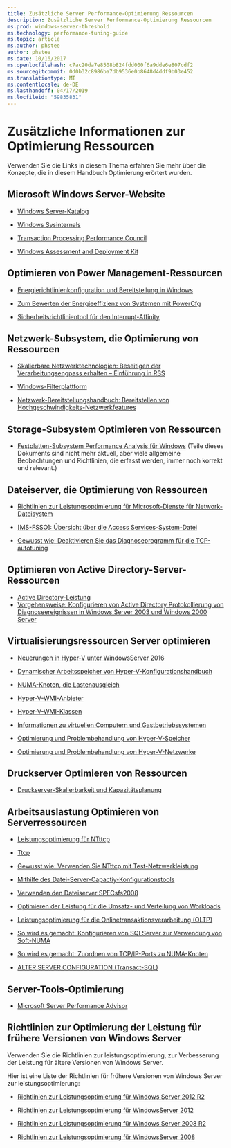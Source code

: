 ```yaml
---
title: Zusätzliche Server Performance-Optimierung Ressourcen
description: Zusätzliche Server Performance-Optimierung Ressourcen
ms.prod: windows-server-threshold
ms.technology: performance-tuning-guide
ms.topic: article
ms.author: phstee
author: phstee
ms.date: 10/16/2017
ms.openlocfilehash: c7ac20da7e8508b824fdd000f6a9dde6e807cdf2
ms.sourcegitcommit: 0d0b32c8986ba7db9536e0b8648d4ddf9b03e452
ms.translationtype: MT
ms.contentlocale: de-DE
ms.lasthandoff: 04/17/2019
ms.locfileid: "59835831"
---
```

# <a name="additional-performance-tuning-resources"></a>Zusätzliche Informationen zur Optimierung Ressourcen

Verwenden Sie die Links in diesem Thema erfahren Sie mehr über die Konzepte, die in diesem Handbuch Optimierung erörtert wurden.

## <a name="microsoft-windows-server-websites"></a>Microsoft Windows Server-Website
-   [Windows Server-Katalog](http://www.windowsservercatalog.com/)

-   [Windows Sysinternals](https://technet.microsoft.com/sysinternals/default.aspx)

-   [Transaction Processing Performance Council](http://www.tpc.org/)

-   [Windows Assessment and Deployment Kit](https://developer.microsoft.com/en-us/windows/hardware/windows-assessment-deployment-kit)

## <a name="power-management-tuning-resources"></a>Optimieren von Power Management-Ressourcen

-   [Energierichtlinienkonfiguration und Bereitstellung in Windows](https://msdn.microsoft.com/en-us/library/windows/hardware/mt422910.aspx)

-   [Zum Bewerten der Energieeffizienz von Systemen mit PowerCfg](https://technet.microsoft.com/library/cc748940.aspx)

-   [Sicherheitsrichtlinientool für den Interrupt-Affinity](https://support.microsoft.com/en-us/kb/252867)

## <a name="networking-subsystem-tuning-resources"></a>Netzwerk-Subsystem, die Optimierung von Ressourcen

-   [Skalierbare Netzwerktechnologien: Beseitigen der Verarbeitungsengpass erhalten – Einführung in RSS](https://download.microsoft.com/download/5/D/6/5D6EAF2B-7DDF-476B-93DC-7CF0072878E6/NDIS_RSS.doc)

-   [Windows-Filterplattform](https://msdn.microsoft.com/windows/hardware/gg463267.aspx)

-   [Netzwerk-Bereitstellungshandbuch: Bereitstellen von Hochgeschwindigkeits-Netzwerkfeatures](https://technet.microsoft.com/library/gg162681.aspx)

## <a name="storage-subsystem-tuning-resources"></a>Storage-Subsystem Optimieren von Ressourcen

-   [Festplatten-Subsystem Performance Analysis für Windows](https://download.microsoft.com/download/e/b/a/eba1050f-a31d-436b-9281-92cdfeae4b45/subsys_perf.doc) (Teile dieses Dokuments sind nicht mehr aktuell, aber viele allgemeine Beobachtungen und Richtlinien, die erfasst werden, immer noch korrekt und relevant.)

## <a name="file-server-tuning-resources"></a>Dateiserver, die Optimierung von Ressourcen

-   [Richtlinien zur Leistungsoptimierung für Microsoft-Dienste für Network-Dateisystem](https://technet.microsoft.com/library/bb463205.aspx)

-   [\[MS-FSSO\]: Übersicht über die Access Services-System-Datei](https://download.microsoft.com/download/5/0/1/501ED102-E53F-4CE0-AA6B-B0F93629DDC6/Windows/%5bMS-FSSO%5d.pdf)

-   [Gewusst wie: Deaktivieren Sie das Diagnoseprogramm für die TCP-autotuning](https://support.microsoft.com/kb/967475)

## <a name="active-directory-server-tuning-resources"></a>Optimieren von Active Directory-Server-Ressourcen
-   [Active Directory-Leistung](https://msdn.microsoft.com/en-us/library/windows/hardware/dn567654(v=vs.85).aspx)
-   [Vorgehensweise: Konfigurieren von Active Directory Protokollierung von Diagnoseereignissen in Windows Server 2003 und Windows 2000 Server](https://support.microsoft.com/kb/314980)

## <a name="virtualization-server-tuning-resources"></a>Virtualisierungsressourcen Server optimieren

-   [Neuerungen in Hyper-V unter WindowsServer 2016](https://technet.microsoft.com/windows-server-docs/compute/hyper-v/what-s-new-in-hyper-v-on-windows)

-   [Dynamischer Arbeitsspeicher von Hyper-V-Konfigurationshandbuch](https://technet.microsoft.com/library/ff817651.aspx)

-   [NUMA-Knoten, die Lastenausgleich](http://blogs.technet.com/b/winserverperformance/archive/2009/12/10/numa-node-balancing.aspx)

-   [Hyper-V-WMI-Anbieter](https://msdn2.microsoft.com/library/cc136992(VS.85).aspx)

-   [Hyper-V-WMI-Klassen](https://msdn.microsoft.com/library/cc136986(VS.85).aspx)

-   [Informationen zu virtuellen Computern und Gastbetriebssystemen](https://technet.microsoft.com/library/cc794868(v=ws.10))

-   [Optimierung und Problembehandlung von Hyper-V-Speicher](http://blogs.msdn.com/b/microsoft_press/archive/2013/07/24/new-book-optimizing-and-troubleshooting-hyper-v-storage.aspx)

-   [Optimierung und Problembehandlung von Hyper-V-Netzwerke](http://blogs.msdn.com/b/microsoft_press/archive/2013/07/12/rtm-d-today-optimizing-and-troubleshooting-hyper-v-networking.aspx)

## <a name="print-server-tuning-resources"></a>Druckserver Optimieren von Ressourcen

-   [Druckserver-Skalierbarkeit und Kapazitätsplanung](https://technet.microsoft.com/library/dn554243.aspx)

## <a name="server-workload-tuning-resources"></a>Arbeitsauslastung Optimieren von Serverressourcen

-   [Leistungsoptimierung für NTttcp](https://msdn.microsoft.com/en-us/library/windows/hardware/dn567663(v=vs.85).aspx)

-   [Ttcp](http://en.wikipedia.org/wiki/Ttcp)

-   [Gewusst wie: Verwenden Sie NTttcp mit Test-Netzwerkleistung](https://msdn.microsoft.com/windows/hardware/gg463264.aspx)

-   [Mithilfe des Datei-Server-Capactiy-Konfigurationstools](https://msdn.microsoft.com/en-us/library/windows/hardware/dn567658(v=vs.85).aspx)

-   [Verwenden den Dateiserver SPECsfs2008](https://msdn.microsoft.com/en-us/library/windows/hardware/dn567653(v=vs.85).aspx)

-   [Optimieren der Leistung für die Umsatz- und Verteilung von Workloads](https://msdn.microsoft.com/en-us/library/windows/hardware/dn567646(v=vs.85).aspx)

-   [Leistungsoptimierung für die Onlinetransaktionsverarbeitung (OLTP)](https://msdn.microsoft.com/en-us/library/windows/hardware/dn567642(v=vs.85).aspx)

-   [So wird es gemacht: Konfigurieren von SQLServer zur Verwendung von Soft-NUMA](https://go.microsoft.com/fwlink/?LinkId=98292)

-   [So wird es gemacht: Zuordnen von TCP/IP-Ports zu NUMA-Knoten](https://go.microsoft.com/fwlink/?LinkId=98293)

-   [ALTER SERVER CONFIGURATION (Transact-SQL)](https://msdn.microsoft.com/library/ee210585.aspx)


## <a name="server-tuning-tools"></a>Server-Tools-Optimierung

-   [Microsoft Server Performance Advisor](https://msdn.microsoft.com/en-us/library/windows/hardware/dn481522(v=vs.85).aspx)

## <a name="performance-tuning-guidelines-for-previous-versions-of-windows-server"></a>Richtlinien zur Optimierung der Leistung für frühere Versionen von Windows Server


Verwenden Sie die Richtlinien zur leistungsoptimierung, zur Verbesserung der Leistung für ältere Versionen von Windows Server.

Hier ist eine Liste der Richtlinien für frühere Versionen von Windows Server zur leistungsoptimierung:

-   [Richtlinien zur Leistungsoptimierung für Windows Server 2012 R2](https://www.microsoft.com/download/details.aspx?id=51960)

-   [Richtlinien zur Leistungsoptimierung für WindowsServer 2012](https://download.microsoft.com/download/0/0/B/00BE76AF-D340-4759-8ECD-C80BC53B6231/performance-tuning-guidelines-windows-server-2012.docx)

-   [Richtlinien zur Leistungsoptimierung für Windows Server 2008 R2](https://download.microsoft.com/download/6/B/2/6B2EBD3A-302E-4553-AC00-9885BBF31E21/Perf-tun-srv-R2.docx)

-   [Richtlinien zur Leistungsoptimierung für WindowsServer 2008](https://download.microsoft.com/download/9/c/5/9c5b2167-8017-4bae-9fde-d599bac8184a/Perf-tun-srv.docx)
